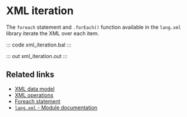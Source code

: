 # XML iteration

The `foreach` statement and `.forEach()` function available in the `lang.xml` library iterate the XML over each item.

::: code xml_iteration.bal :::

::: out xml_iteration.out :::

## Related links
- [XML data model](/learn/by-example/xml-data-model/)
- [XML operations](/learn/by-example/xml-operations/)
- [Foreach statement](/learn/by-example/foreach-statement/)
- [`lang.xml` - Module documentation](https://lib.ballerina.io/ballerina/lang.xml/latest/)
